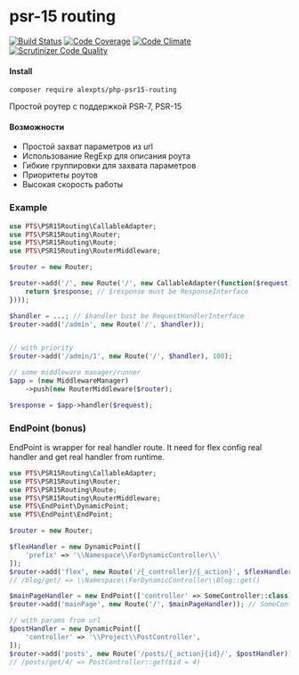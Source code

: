 # psr-15 routing

[![Build Status](https://travis-ci.org/alexpts/php-psr15-routing.svg?branch=master)](https://travis-ci.org/alexpts/php-psr15-routing)
[![Code Coverage](https://scrutinizer-ci.com/g/alexpts/php-psr15-routing/badges/coverage.png?b=master)](https://scrutinizer-ci.com/g/alexpts/php-psr15-routing/?branch=master)
[![Code Climate](https://codeclimate.com/github/alexpts/php-psr15-routing/badges/gpa.svg)](https://codeclimate.com/github/alexpts/php-psr15-routing)
[![Scrutinizer Code Quality](https://scrutinizer-ci.com/g/alexpts/php-psr15-routing/badges/quality-score.png?b=master)](https://scrutinizer-ci.com/g/alexpts/php-psr15-routing/?branch=master)


#### Install
```composer require alexpts/php-psr15-routing```

Простой роутер с поддержкой PSR-7, PSR-15

#### Возможности
- Простой захват параметров из url
- Использование RegExp для описания роута
- Гибкие группировки для захвата параметров
- Приоритеты роутов
- Высокая скорость работы



### Example
```php
use PTS\PSR15Routing\CallableAdapter;
use PTS\PSR15Routing\Router;
use PTS\PSR15Routing\Route;
use PTS\PSR15Routing\RouterMiddleware;

$router = new Router;

$router->add('/', new Route('/', new CallableAdapter(function($request) {
    return $response; // $response must be ResponseInterface
})));

$handler = ...; // $handler bust be RequestHandlerInterface
$router->add('/admin', new Route('/', $handler));


// with priority
$router->add('/admin/1', new Route('/', $handler), 100);

// some middleware manager/runner
$app = (new MiddlewareManager)
	->push(new RouterMiddleware($router);

$response = $app->handler($request);
```


### EndPoint (bonus)

EndPoint is wrapper for real handler route. It need for flex config real handler and get real handler from runtime.

```php
use PTS\PSR15Routing\CallableAdapter;
use PTS\PSR15Routing\Router;
use PTS\PSR15Routing\Route;
use PTS\PSR15Routing\RouterMiddleware;
use PTS\EndPoint\DynamicPoint;
use PTS\EndPoint\EndPoint;

$router = new Router;

$flexHandler = new DynamicPoint([
	'prefix' => '\\Namespace\\ForDynamicController\\'
]);
$router->add('flex', new Route('/{_controller}/{_action}', $flexHandler));
// /blog/get/ => \\Namespace\\ForDynamicController\\Blog::get()

$mainPageHandler = new EndPoint(['controller' => SomeController::class]);
$router->add('mainPage', new Route('/', $mainPageHandler)); // SomeController::index()

// with params from url
$postHandler = new DynamicPoint([
	'controller' => '\\Project\\PostController',
]);
$router->add('posts', new Route('/posts/{_action}{id}/', $postHandler));
// /posts/get/4/ => PostController::get($id = 4)
```
